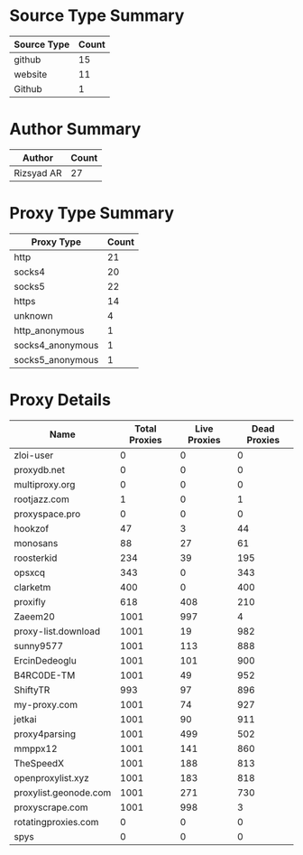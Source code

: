 # Source Type Summary

| Source Type | Count |
|-------------|-------|
| github | 15 |
| website | 11 |
| Github | 1 |


# Author Summary

| Author | Count |
|--------|-------|
| Rizsyad AR | 27 |


# Proxy Type Summary

| Proxy Type | Count |
|------------|-------|
| http | 21 |
| socks4 | 20 |
| socks5 | 22 |
| https | 14 |
| unknown | 4 |
| http_anonymous | 1 |
| socks4_anonymous | 1 |
| socks5_anonymous | 1 |


# Proxy Details

| Name | Total Proxies | Live Proxies | Dead Proxies |
|------|---------------|--------------|---------------|
| zloi-user | 0 | 0 | 0 |
| proxydb.net | 0 | 0 | 0 |
| multiproxy.org | 0 | 0 | 0 |
| rootjazz.com | 1 | 0 | 1 |
| proxyspace.pro | 0 | 0 | 0 |
| hookzof | 47 | 3 | 44 |
| monosans | 88 | 27 | 61 |
| roosterkid | 234 | 39 | 195 |
| opsxcq | 343 | 0 | 343 |
| clarketm | 400 | 0 | 400 |
| proxifly | 618 | 408 | 210 |
| Zaeem20 | 1001 | 997 | 4 |
| proxy-list.download | 1001 | 19 | 982 |
| sunny9577 | 1001 | 113 | 888 |
| ErcinDedeoglu | 1001 | 101 | 900 |
| B4RC0DE-TM | 1001 | 49 | 952 |
| ShiftyTR | 993 | 97 | 896 |
| my-proxy.com | 1001 | 74 | 927 |
| jetkai | 1001 | 90 | 911 |
| proxy4parsing | 1001 | 499 | 502 |
| mmppx12 | 1001 | 141 | 860 |
| TheSpeedX | 1001 | 188 | 813 |
| openproxylist.xyz | 1001 | 183 | 818 |
| proxylist.geonode.com | 1001 | 271 | 730 |
| proxyscrape.com | 1001 | 998 | 3 |
| rotatingproxies.com | 0 | 0 | 0 |
| spys | 0 | 0 | 0 |
